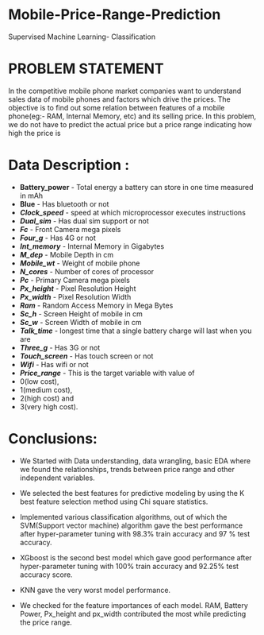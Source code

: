 # Mobile-Price-Range-Prediction
Supervised Machine Learning- Classification



# PROBLEM STATEMENT
In the competitive mobile phone market companies want to understand sales data of mobile phones and factors which drive the prices. The objective is to find out some relation between features of a mobile phone(eg:- RAM, Internal Memory, etc) and its selling price. In this problem, we do not have to predict the actual price but a price range indicating how high the price is



# Data Description :
* **Battery_power** - Total energy a battery can store in one time measured in mAh
* **Blue** - Has bluetooth or not
* ***Clock_speed*** - speed at which microprocessor executes instructions
* ***Dual_sim*** - Has dual sim support or not
* ***Fc*** - Front Camera mega pixels
* ***Four_g*** - Has 4G or not
* ***Int_memory*** - Internal Memory in Gigabytes
* ***M_dep*** - Mobile Depth in cm
* ***Mobile_wt*** - Weight of mobile phone
* ***N_cores*** - Number of cores of processor
* ***Pc*** - Primary Camera mega pixels
* ***Px_height*** - Pixel Resolution Height
* ***Px_width*** - Pixel Resolution Width
* ***Ram*** - Random Access Memory in Mega Bytes
* ***Sc_h*** - Screen Height of mobile in cm
* ***Sc_w*** - Screen Width of mobile in cm
* ***Talk_time*** - longest time that a single battery charge will last when you are
* ***Three_g*** - Has 3G or not
* ***Touch_screen*** - Has touch screen or not
* ***Wifi*** - Has wifi or not
* ***Price_range*** - This is the target variable with value of 
* 0(low cost), 
* 1(medium cost),
* 2(high cost) and
* 3(very high cost).



# Conclusions:

* We Started with Data understanding, data wrangling, basic EDA where we found the relationships, trends between price range and other independent variables.

* We selected the best features for predictive modeling by using the K best feature selection method using Chi square statistics.

* Implemented various classification algorithms, out of which the SVM(Support vector machine) algorithm gave the best performance after hyper-parameter tuning with 98.3% train accuracy and 97 % test accuracy.

* XGboost is the second best model which gave good performance after hyper-parameter tuning with 100% train accuracy and 92.25% test accuracy score.

* KNN gave the very worst model performance.

* We checked for the feature importances of each model. RAM, Battery Power, Px_height and px_width contributed the most while predicting the price range.
